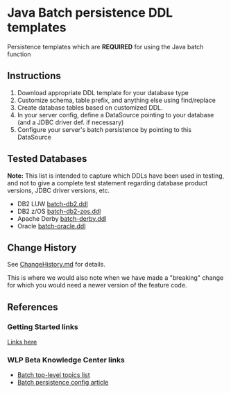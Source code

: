 # Java Batch persistence DDL templates

Persistence templates which are **REQUIRED** for using the Java batch function

## Instructions
1. Download appropriate DDL template for your database type
2. Customize schema, table prefix, and anything else using find/replace
3. Create database tables based on customized DDL.
4. In your server config, define a DataSource pointing to your database (and a JDBC driver def. if necessary)
5. Configure your server's batch persistence by pointing to this DataSource

## Tested Databases

**Note:** This list is intended to capture which DDLs have been used in testing, and not to give a complete test statement regarding database product versions, JDBC driver versions, etc.

- DB2 LUW [batch-db2.ddl](batch-db2.ddl)
- DB2 z/OS [batch-db2-zos.ddl](batch-db2-zos.ddl)
- Apache Derby [batch-derby.ddl](batch-derby.ddl)
- Oracle [batch-oracle.ddl](batch-oracle.ddl)

## Change History

See [ChangeHistory.md](ChangeHistory.md) for details.  
     
This is where we would also note when we have made a "breaking" change for which you would need a newer version of the feature code.

## References

### Getting Started links
[Links here](GettingStarted.md)

### WLP Beta Knowledge Center links
* [Batch top-level topics list](http://www.ibm.com/support/knowledgecenter/was_beta_liberty/com.ibm.websphere.wlp.nd.multiplatform.doc/ae/twlp_container_batch.html)
* [Batch persistence config article](http://www.ibm.com/support/knowledgecenter/was_beta_liberty/com.ibm.websphere.wlp.nd.multiplatform.doc/ae/rwlp_batch_persistence_config.html)


